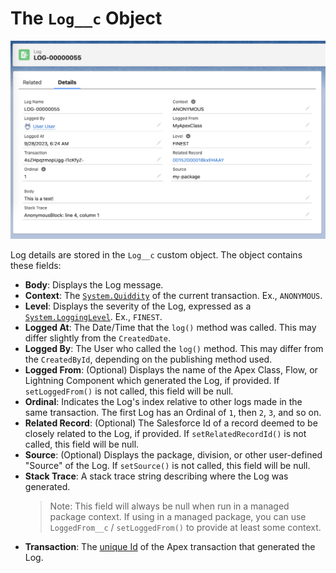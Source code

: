 # The `Log__c` Object

![A Log Record](/media/logrecord.png)

Log details are stored in the `Log__c` custom object. The object contains these fields:

-   **Body**: Displays the Log message.
-   **Context**: The [`System.Quiddity`](https://developer.salesforce.com/docs/atlas.en-us.apexref.meta/apexref/apex_enum_System_Quiddity.htm) of the current transaction. Ex., `ANONYMOUS`.
-   **Level**: Displays the severity of the Log, expressed as a [`System.LoggingLevel`](https://developer.salesforce.com/docs/atlas.en-us.apexref.meta/apexref/apex_enum_System_LoggingLevel.htm). Ex., `FINEST`.
-   **Logged At**: The Date/Time that the `log()` method was called. This may differ slightly from the `CreatedDate`.
-   **Logged By**: The User who called the `log()` method. This may differ from the `CreatedById`, depending on the publishing method used.
-   **Logged From**: (Optional) Displays the name of the Apex Class, Flow, or Lightning Component which generated the Log, if provided. If `setLoggedFrom()` is not called, this field will be null.
-   **Ordinal**: Indicates the Log's index relative to other logs made in the same transaction. The first Log has an Ordinal of `1`, then `2`, `3`, and so on.
-   **Related Record**: (Optional) The Salesforce Id of a record deemed to be closely related to the Log, if provided. If `setRelatedRecordId()` is not called, this field will be null.
-   **Source**: (Optional) Displays the package, division, or other user-defined "Source" of the Log. If `setSource()` is not called, this field will be null.
-   **Stack Trace**: A stack trace string describing where the Log was generated.
    > Note: This field will always be null when run in a managed package context. If using in a managed package, you can use `LoggedFrom__c` / `setLoggedFrom()` to provide at least some context.
-   **Transaction**: The [unique Id](https://developer.salesforce.com/docs/atlas.en-us.apexref.meta/apexref/apex_class_System_Request.htm#apex_System_Request_getRequestId) of the Apex transaction that generated the Log.
